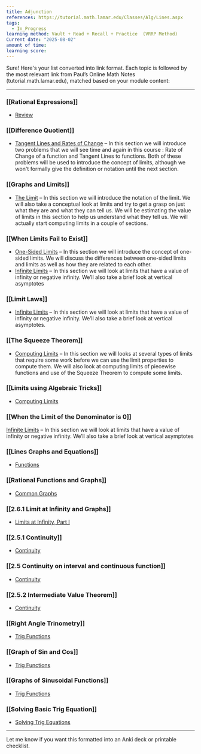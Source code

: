 ```yaml
---
title: Adjunction
references: https://tutorial.math.lamar.edu/Classes/Alg/Lines.aspx
tags:
  - In_Progress
learning method: Vault + Read + Recall + Practice  (VRRP Method)
Current date: "2025-08-02"
amount of time: 
learning score:
---
```


Sure! Here's your list converted into link format. Each topic is followed by the most relevant link from Paul’s Online Math Notes (tutorial.math.lamar.edu), matched based on your module content:

---

### [[Rational Expressions]]

- [Review](https://tutorial.math.lamar.edu/Classes/CalcI/ReviewIntro.aspx)
    

### [[Difference Quotient]]

- [Tangent Lines and Rates of Change](https://tutorial.math.lamar.edu/Classes/CalcI/Tangents_Rates.aspx) – In this section we will introduce two problems that we will see time and again in this course : Rate of Change of a function and Tangent Lines to functions. Both of these problems will be used to introduce the concept of limits, although we won't formally give the definition or notation until the next section.

### [[Graphs and Limits]]

- [The Limit](https://tutorial.math.lamar.edu/Classes/CalcI/TheLimit.aspx) – In this section we will introduce the notation of the limit. We will also take a conceptual look at limits and try to get a grasp on just what they are and what they can tell us. We will be estimating the value of limits in this section to help us understand what they tell us. We will actually start computing limits in a couple of sections.

### [[When Limits Fail to Exist]]

- [One-Sided Limits](https://tutorial.math.lamar.edu/Classes/CalcI/OneSidedLimits.aspx) – In this section we will introduce the concept of one-sided limits. We will discuss the differences between one-sided limits and limits as well as how they are related to each other.
- [Infinite Limits](https://tutorial.math.lamar.edu/Classes/CalcI/InfiniteLimits.aspx) – In this section we will look at limits that have a value of infinity or negative infinity. We’ll also take a brief look at vertical asymptotes

### [[Limit Laws]]

- [Infinite Limits](https://tutorial.math.lamar.edu/Classes/CalcI/InfiniteLimits.aspx) – In this section we will look at limits that have a value of infinity or negative infinity. We’ll also take a brief look at vertical asymptotes.
### [[The Squeeze Theorem]]

- [Computing Limits](https://tutorial.math.lamar.edu/Classes/CalcI/ComputingLimits.aspx) – In this section we will looks at several types of limits that require some work before we can use the limit properties to compute them. We will also look at computing limits of piecewise functions and use of the Squeeze Theorem to compute some limits.

### [[Limits using Algebraic Tricks]]

- [Computing Limits](https://tutorial.math.lamar.edu/Classes/CalcI/ComputingLimits.aspx)
    

### [[When the Limit of the Denominator is 0]]

[Infinite Limits](https://tutorial.math.lamar.edu/Classes/CalcI/InfiniteLimits.aspx) – In this section we will look at limits that have a value of infinity or negative infinity. We’ll also take a brief look at vertical asymptotes

### [[Lines Graphs and Equations]]

- [Functions](https://tutorial.math.lamar.edu/Classes/CalcI/Functions.aspx)
    

### [[Rational Functions and Graphs]]

- [Common Graphs](https://tutorial.math.lamar.edu/Classes/CalcI/CommonGraphs.aspx)
    

### [[2.6.1 Limit at Infinity and Graphs]]

- [Limits at Infinity, Part I](https://tutorial.math.lamar.edu/Classes/CalcI/LimitsAtInfinityI.aspx)
    

### [[2.5.1 Continuity]]

- [Continuity](https://tutorial.math.lamar.edu/Classes/CalcI/Continuity.aspx)
    

### [[2.5 Continuity on interval and continuous function]]

- [Continuity](https://tutorial.math.lamar.edu/Classes/CalcI/Continuity.aspx)
    

### [[2.5.2 Intermediate Value Theorem]]

- [Continuity](https://tutorial.math.lamar.edu/Classes/CalcI/Continuity.aspx)
    

### [[Right Angle Trinometry]]

- [Trig Functions](https://tutorial.math.lamar.edu/Classes/CalcI/TrigFns.aspx)
    

### [[Graph of Sin and Cos]]

- [Trig Functions](https://tutorial.math.lamar.edu/Classes/CalcI/TrigFns.aspx)
    

### [[Graphs of Sinusoidal Functions]]

- [Trig Functions](https://tutorial.math.lamar.edu/Classes/CalcI/TrigFns.aspx)
    

### [[Solving Basic Trig Equation]]

- [Solving Trig Equations](https://tutorial.math.lamar.edu/Classes/CalcI/SolveTrigEqns.aspx)
    

---

Let me know if you want this formatted into an Anki deck or printable checklist.


